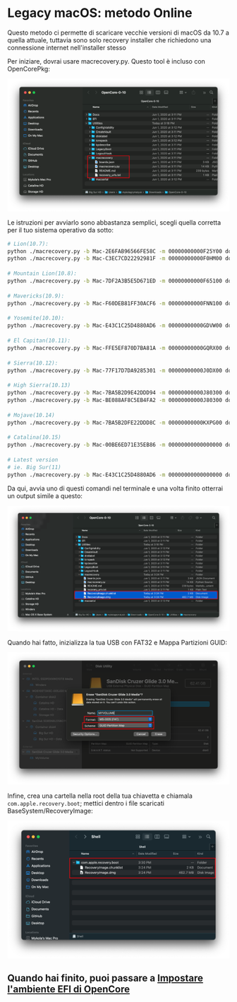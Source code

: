 # Legacy macOS: metodo Online

Questo metodo ci permette di scaricare vecchie versioni di macOS da 10.7 a quella attuale, tuttavia sono solo recovery installer che richiedono una connessione internet nell'installer stesso

Per iniziare, dovrai usare macrecovery.py. Questo tool è incluso con OpenCorePkg:

![](../images/installer-guide/legacy-mac-install-md/macrecovery.png)

Le istruzioni per avviarlo sono abbastanza semplici, scegli quella corretta per il tuo sistema operativo da sotto:

```sh
# Lion(10.7):
python ./macrecovery.py -b Mac-2E6FAB96566FE58C -m 00000000000F25Y00 download
python ./macrecovery.py -b Mac-C3EC7CD22292981F -m 00000000000F0HM00 download

# Mountain Lion(10.8):
python ./macrecovery.py -b Mac-7DF2A3B5E5D671ED -m 00000000000F65100 download

# Mavericks(10.9):
python ./macrecovery.py -b Mac-F60DEB81FF30ACF6 -m 00000000000FNN100 download

# Yosemite(10.10):
python ./macrecovery.py -b Mac-E43C1C25D4880AD6 -m 00000000000GDVW00 download

# El Capitan(10.11):
python ./macrecovery.py -b Mac-FFE5EF870D7BA81A -m 00000000000GQRX00 download

# Sierra(10.12):
python ./macrecovery.py -b Mac-77F17D7DA9285301 -m 00000000000J0DX00 download

# High Sierra(10.13)
python ./macrecovery.py -b Mac-7BA5B2D9E42DDD94 -m 00000000000J80300 download
python ./macrecovery.py -b Mac-BE088AF8C5EB4FA2 -m 00000000000J80300 download

# Mojave(10.14)
python ./macrecovery.py -b Mac-7BA5B2DFE22DDD8C -m 00000000000KXPG00 download

# Catalina(10.15)
python ./macrecovery.py -b Mac-00BE6ED71E35EB86 -m 00000000000000000 download

# Latest version
# ie. Big Sur(11)
python ./macrecovery.py -b Mac-E43C1C25D4880AD6 -m 00000000000000000 download
```

Da qui, avvia uno di questi comandi nel terminale e una volta finito otterrai un output simile a questo:

![](../images/installer-guide/legacy-mac-install-md/download-done.png)

Quando hai fatto, inizializza la tua USB con FAT32 e Mappa Partizioni GUID:

![](../images/installer-guide/legacy-mac-install-md/fat32-erase.png)

Infine, crea una cartella nella root della tua chiavetta e chiamala `com.apple.recovery.boot`; mettici dentro i file scaricati BaseSystem/RecoveryImage:

![](../images/installer-guide/legacy-mac-install-md/dmg-chunklist.png)

## Quando hai finito, puoi passare a [Impostare l'ambiente EFI di OpenCore](#impostare-l'ambiente-efi-di-opencore)
